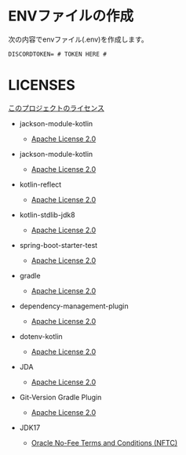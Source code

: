 # ENVファイルの作成
次の内容でenvファイル(.env)を作成します。
```dotenv
DISCORDTOKEN= # TOKEN HERE #
```

# LICENSES
[このプロジェクトのライセンス](LICENSE)
 - jackson-module-kotlin
   - [Apache License 2.0](https://www.apache.org/licenses/LICENSE-2.0)
 - jackson-module-kotlin
   - [Apache License 2.0](https://www.apache.org/licenses/LICENSE-2.0)
 - kotlin-reflect
   - [Apache License 2.0](https://www.apache.org/licenses/LICENSE-2.0)
 - kotlin-stdlib-jdk8
   - [Apache License 2.0](https://www.apache.org/licenses/LICENSE-2.0)
 - spring-boot-starter-test
   - [Apache License 2.0](https://www.apache.org/licenses/LICENSE-2.0)
 - gradle
   - [Apache License 2.0](https://www.apache.org/licenses/LICENSE-2.0)
 - dependency-management-plugin
   - [Apache License 2.0](https://www.apache.org/licenses/LICENSE-2.0)
 - dotenv-kotlin
   - [Apache License 2.0](https://www.apache.org/licenses/LICENSE-2.0)
 - JDA
   - [Apache License 2.0](https://www.apache.org/licenses/LICENSE-2.0)
 - Git-Version Gradle Plugin
   - [Apache License 2.0](https://www.apache.org/licenses/LICENSE-2.0)

 - JDK17
   - [Oracle No-Fee Terms and Conditions (NFTC)](https://www.oracle.com/downloads/licenses/no-fee-license.html)